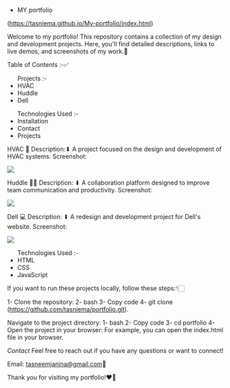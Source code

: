 - MY portfolio

(https://tasniema.github.io/My-portfolio/index.html)

Welcome to my portfolio! This repository contains a collection of my design and development projects. Here, you'll find detailed descriptions, links to live demos, and screenshots of my work.💯

Table of Contents :-✅

<ul>Projects :-

  <li>HVAC</li> 
  <li>Huddle</li> 
  <li>Dell</li> 

   </ul>
<ul>Technologies Used :-
 <li> Installation</li>
 <li> Contact</li>
 <li> Projects</li>
  
</ul>
  
HVAC 📌
Description:⬇
A project focused on the design and development of HVAC systems.
Screenshot:

<img src ="https://tse1.mm.bing.net/th?id=OIP.x6QNfP4eBNKOeoYwH23s2QHaE7&pid=Api&P=0&h=220">

Huddle ✌🏻
Description: ⬇
A collaboration platform designed to improve team communication and productivity.
Screenshot:

<img src ="https://tse3.explicit.bing.net/th?id=OIP.HCRCQv8FE0psxN_i-4TcPwHaD3&pid=Api&P=0&h=220">

Dell 💻
Description: ⬇
A redesign and development project for Dell's website.
Screenshot:

<img src ="https://tse2.mm.bing.net/th?id=OIP.NP12wbK-M0fWeUEOoz18nAHaEZ&pid=Api&P=0&h=220">

<ul>Technologies Used :-
<li>HTML</li>
<li>CSS</li>
<li>JavaScript</li>

</ul>

  
If you want to run these projects locally, follow these steps:👇🏻

1- Clone the repository:
2- bash
3- Copy code
4- git clone (https://github.com/tasniema/portfolio.git).

Navigate to the project directory:
1- bash
2- Copy code
3- cd portfolio
4- Open the project in your browser:
For example, you can open the index.html file in your browser.

*Contact*
Feel free to reach out if you have any questions or want to connect!

Email: tasneemjanina@gmail.com📲

Thank you for visiting my portfolio!❤🤩
